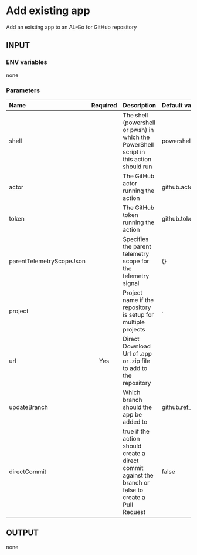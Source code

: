 # Add existing app
Add an existing app to an AL-Go for GitHub repository

## INPUT

### ENV variables
none

### Parameters
| Name | Required | Description | Default value |
| :-- | :-: | :-- | :-- |
| shell | | The shell (powershell or pwsh) in which the PowerShell script in this action should run | powershell |
| actor | | The GitHub actor running the action | github.actor |
| token | | The GitHub token running the action | github.token |
| parentTelemetryScopeJson | | Specifies the parent telemetry scope for the telemetry signal | {} |
| project | | Project name if the repository is setup for multiple projects | . |
| url | Yes | Direct Download Url of .app or .zip file to add to the repository | |
| updateBranch | | Which branch should the app be added to | github.ref_name |
| directCommit | | true if the action should create a direct commit against the branch or false to create a Pull Request | false |

## OUTPUT
none
